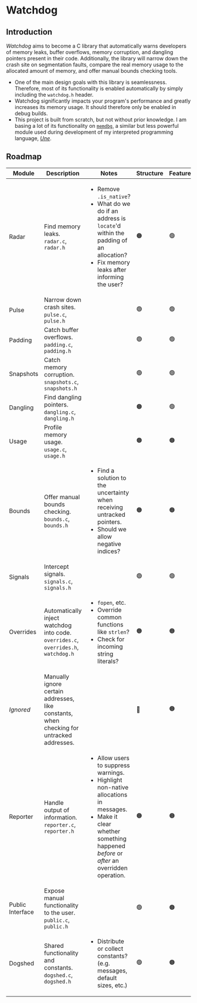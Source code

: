 # Watchdog

## Introduction

*Watchdog* aims to become a C library that automatically warns developers of memory leaks, buffer overflows, memory corruption, and dangling pointers present in their code. Additionally, the library will narrow down the crash site on segmentation faults, compare the real memory usage to the allocated amount of memory, and offer manual bounds checking tools.

- One of the main design goals with this library is seamlessness. Therefore, most of its functionality is enabled automatically by simply including the `watchdog.h` header.
- Watchdog significantly impacts your program's performance and greatly increases its memory usage. It should therefore only be enabled in debug builds.
- This project is built from scratch, but not without prior knowledge. I am basing a lot of its functionality on [`memdbg`](https://github.com/thechnet/une/blob/main/src/util/memdbg.c), a similar but less powerful module used during development of my interpreted programming language, [*Une*](https://github.com/thechnet/une).

## Roadmap

Module|Description|Notes|Structure|Features|Stability
-|-|-|-|-|-
Radar|Find memory leaks.<br>`radar.c`, `radar.h`|<ul><li>Remove `.is_native`?</li><li>What do we do if an address is `locate`'d within the padding of an allocation?</li><li>Fix memory leaks after informing the user?</li></ul>|🟠|🟢|🟠
Pulse|Narrow down crash sites.<br>`pulse.c`, `pulse.h`|<ul></ul>|🟢|🟢|🟢
Padding|Catch buffer overflows.<br>`padding.c`, `padding.h`|<ul></ul>|🟢|🟢|🟠
Snapshots|Catch memory corruption.<br>`snapshots.c`, `snapshots.h`|<ul></ul>|🟢|🟢|🟠
Dangling|Find dangling pointers.<br>`dangling.c`, `dangling.h`|<ul></ul>|🟠|🟢|🟠
Usage|Profile memory usage.<br>`usage.c`, `usage.h`|<ul></ul>|🟠|🟠|🟠
Bounds|Offer manual bounds checking.<br>`bounds.c`, `bounds.h`|<ul><li>Find a solution to the uncertainty when receiving untracked pointers.</li><li>Should we allow negative indices?</li></ul>|🟠|🟠|🟠
Signals|Intercept signals.<br>`signals.c`, `signals.h`|<ul></ul>|🟢|🟢|🟠
Overrides|Automatically inject watchdog into code.<br>`overrides.c`, `overrides.h`, `watchdog.h`|<ul><li>`fopen`, etc.</li><li>Override common functions like `strlen`?</li><li>Check for incoming string literals?</li></ul>|🟠|🟠|🟠
*Ignored*|Manually ignore certain addresses, like constants, when checking for untracked addresses.|<ul></ul>|🔴|🟠|🔴
Reporter|Handle output of information.<br>`reporter.c`, `reporter.h`|<ul><li>Allow users to suppress warnings.</li><li>Highlight non-native allocations in messages.</li><li>Make it clear whether something happened *before* or *after* an overridden operation.</li></ul>|🟠|🟠|🟠
Public Interface|Expose manual functionality to the user.<br>`public.c`, `public.h`|<ul></ul>|🟢|🟠|🟠
Dogshed|Shared functionality and constants.<br>`dogshed.c`, `dogshed.h`|<ul><li>Distribute or collect constants? (e.g. messages, default sizes, etc.)</li></ul>|🟢|🟠|🟢
